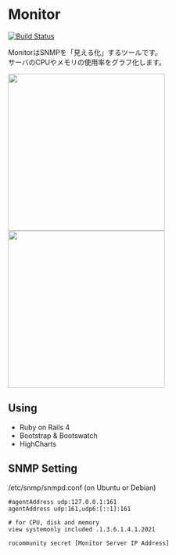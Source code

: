 # Monitor

[![Build Status](https://travis-ci.org/hico-horiuchi/snmp_monitor.svg?branch=master)](https://travis-ci.org/hico-horiuchi/snmp_monitor)

MonitorはSNMPを「見える化」するツールです。
<br>
サーバのCPUやメモリの使用率をグラフ化します。

<a href="https://raw.githubusercontent.com/hico-horiuchi/snmp_monitor/master/screenshots/servers_list.jpg">
  <img src="/../master/screenshots/servers_list.jpg" width="320px" height="auto">
</a>
<a href="https://raw.githubusercontent.com/hico-horiuchi/snmp_monitor/master/screenshots/servers_show.jpg">
  <img src="/../master/screenshots/servers_show.jpg" width="320px" height="auto">
</a>

## Using

- Ruby on Rails 4
- Bootstrap & Bootswatch
- HighCharts

## SNMP Setting

/etc/snmp/snmpd.conf (on Ubuntu or Debian)

	#agentAddress udp:127.0.0.1:161
	agentAddress udp:161,udp6:[::1]:161

    # for CPU, disk and memory
    view systemonly included .1.3.6.1.4.1.2021

    rocommunity secret [Monitor Server IP Address]
